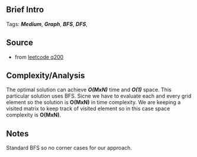 [comment]: <> (This is a comment, it will not be included. For every question commit to the repository, you should put this readme file in the question/problem folder as a readme file, rename it to README.md)

## Brief Intro
Tags: ___Medium___, ___Graph___, ___BFS___, ___DFS___, 



## Source
* from [leetcode q200](https://leetcode.com/problems/number-of-islands/#/description)

## Complexity/Analysis
The optimal solution can achieve ___O(MxN)___ time and ___O(1)___ space. This particular solution uses BFS. Sicne we have to evaluate each and every grid element so the solution is __O(MxN)__ in time complexity. We are keeping a visited matrix to keep track of visited element so in this case space complexity is __O(MxN)__. 

## Notes
Standard BFS so no corner cases for our approach.
